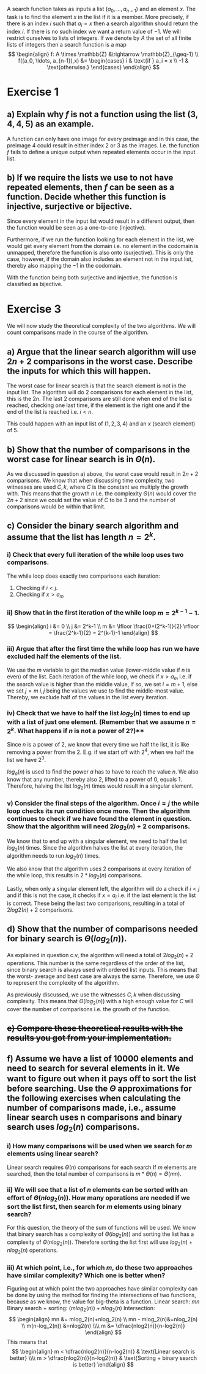 A search function takes as inputs a list $(a_0, \ldots, a_{n−1})$ and an element $x$. The task is to find the element $x$ in the list if it is a member. More precisely, if there is an index $i$ such that $a_i = x$ then a search algorithm should return the index $i$. If there is no such index we want a return value of $−1$. We will restrict ourselves to lists of integers. If we denote by $A$ the set of all finite lists of integers then a search function is a map 
$$ 
\begin{align}
f: A \times \mathbb{Z} &\rightarrow \mathbb{Z}_{\geq-1} \\
f((a_0, \ldots, a_{n-1}),x) &= \begin{cases} i & \text{if } a_i = x \\ -1 & \text{otherwise.} \end{cases}
\end{align}
$$
# Exercise 1
## a) Explain why $f$ is not a function using the list $(3, 4, 4, 5)$ as an example.
A function can only have one image for every preimage and in this case, the preimage 4 could result in either index 2 or 3 as the images. I.e. the function $f$ fails to define a unique output when repeated elements occur in the input list.

## b) If we require the lists we use to not have repeated elements, then $f$ can be seen as a function. Decide whether this function is injective, surjective or bijective.
Since every element in the input list would result in a different output, then the function would be seen as a one-to-one (injective).

Furthermore, if we run the function looking for each element in the list, we would get every element from the domain i.e. no element in the codomain is unmapped, therefore the function is also onto (surjective). This is only the case, however, if the domain also includes an element not in the input list, thereby also mapping the $-1$ in the codomain.

With the function being both surjective and injective, the function is classified as bijective. 
# Exercise 3
We will now study the theoretical complexity of the two algorithms. We will count comparisons made in the course of the algorithm.
## a) Argue that the linear search algorithm will use $2n + 2$ comparisons in the worst case. Describe the inputs for which this will happen.
The worst case for linear search is that the search element is not in the input list. The algorithm will do 2 comparisons for each element in the list, this is the $2n$. The last 2 comparisons are still done when end of the list is reached, checking one last time, if the element is the right one and if the end of the list is reached i.e. $i < n$. 

This could happen with an input list of $(1,2,3,4)$ and an $x$ (search element) of 5. 
## b) Show that the number of comparisons in the worst case for linear search is in $\Theta(n)$.
As we discussed in question a) above, the worst case would result in $2n+2$ comparisons. We know that when discussing time complexity, two witnesses are used $C, k$, where $C$ is the constant we multiply the growth with. This means that the growth $n$ i.e. the complexity $\Theta (n)$ would cover the $2n+2$ since we could set the value of $C$ to be 3 and the number of comparisons would be within that limit.
## c) Consider the binary search algorithm and assume that the list has length $n = 2^k$.
### i) Check that every full iteration of the while loop uses two comparisons.
The while loop does exactly two comparisons each iteration:
1. Checking if $i<j$.
2. Checking if $x>a_m$
### ii) Show that in the first iteration of the while loop $m = 2^{k−1}−1$.
$$ 
\begin{align}
i &= 0 \\
j &= 2^k-1 \\
m &= \lfloor \frac{0+(2^k-1)}{2} \rfloor = \frac{2^k-1}{2} = 2^{k-1}-1
\end{align}
$$
### iii) Argue that after the first time the while loop has run we have excluded half the elements of the list.
We use the $m$ variable to get the median value (lower-middle value if $n$ is even) of the list. Each iteration of the while loop, we check if $x>a_m$ i.e. if the search value is higher than the middle value, if so, we set $i = m + 1$, else we set $j = m$ $i, j$ being the values we use to find the middle-most value. Thereby, we exclude half of the values in the list every iteration.
### iv) Check that we have to half the list $log_2(n)$ times to end up with a list of just one element. (Remember that we assume $n = 2^k$. What happens if $n$ is not a power of 2?)**

Since $n$ is a power of 2, we know that every time we half the list, it is like removing a power from the 2. E.g. if we start off with $2^4$, when we half the list we have $2^3$.  

$log_a(n)$ is used to find the power $a$ has to have to reach the value $n$. We also know that any number, thereby also 2, lifted to a power of 0, equals 1. 
Therefore, halving the list $log_2(n)$ times would result in a singular element.
### v) Consider the final steps of the algorithm. Once $i = j$ the while loop checks its run condition once more. Then the algorithm continues to check if we have found the element in question. Show that the algorithm will need $2 log_2(n) + 2$ comparisons.
We know that to end up with a singular element, we need to half the list $log_2(n)$ times. Since the algorithm halves the list at every iteration, the algorithm needs to run $log_2(n)$ times. 

We also know that the algorithm uses 2 comparisons at every iteration of the while loop, this results in $2*log_2(n)$ comparisons. 

Lastly, when only a singular element left, the algorithm will do a check if $i < j$ and if this is not the case, it checks if $x=a_i$ i.e. if the last element is the list is correct. These being the last two comparisons, resulting in a total of $2log2(n)+2$ comparisons.
## d) Show that the number of comparisons needed for binary search is $\Theta(log_2(n))$.
As explained in question c.v, the algorithm will need a total of $2log_2(n)+2$ operations. This number is the same regardless of the order of the list, since binary search is always used with ordered list inputs. This means that the worst- average and best case are always the same. Therefore, we use $\Theta$ to represent the complexity of the algorithm. 

As previously discussed, we use the witnesses $C,k$ when discussing complexity. This means that $\Theta (log_2(n))$ with a high enough value for $C$ will cover the number of comparisons i.e. the growth of the function.
## ~~e) Compare these theoretical results with the results you got from your implementation.~~

## f) Assume we have a list of 10000 elements and need to search for several elements in it. We want to figure out when it pays oﬀ to sort the list before searching. Use the $\Theta$ approximations for the following exercises when calculating the number of comparisons made, i.e., assume linear search uses n comparisons and binary search uses $log_2(n)$ comparisons.
### i) How many comparisons will be used when we search for $m$ elements using linear search?
Linear search requires $\Theta(n)$ comparisons for each search If $m$ elements are searched, then the total number of comparisons is $m*\Theta(n) = \Theta(mn)$. 
### ii) We will see that a list of $n$ elements can be sorted with an eﬀort of $\Theta(n log_2(n))$. How many operations are needed if we sort the list first, then search for $m$ elements using binary search?
For this question, the theory of the sum of functions will be used.
We know that binary search has a complexity of $\Theta(log_2(n))$ and sorting the list has a complexity of $\Theta (nlog_2(n))$. Therefore sorting the list first will use $log_2(n)+nlog_2(n)$ operations. 
### iii) At which point, i.e., for which $m$, do these two approaches have similar complexity? Which one is better when?
Figuring out at which point the two approaches have similar complexity can be done by using the method for finding the intersections of two functions, because as we know, the value for big-theta is a function. 
Linear search: $mn$
Binary search + sorting: $(mlog_2(n))+nlog_2(n)$
Intersection:
$$ 
\begin{align}
mn &= mlog_2(n)+nlog_2(n) \\
mn - mlog_2(n)&=nlog_2(n) \\
m(n-log_2(n)) &=nlog2(n) \\\\
m &= \dfrac{nlog2(n)}{n-log2(n)}
\end{align}
$$
This means that 
$$
\begin{align} 
m < \dfrac{nlog2(n)}{n-log2(n)} & \text{Linear search is better} \\\\
m > \dfrac{nlog2(n)}{n-log2(n)} & \text{Sorting + binary search is better}
\end{align}
$$